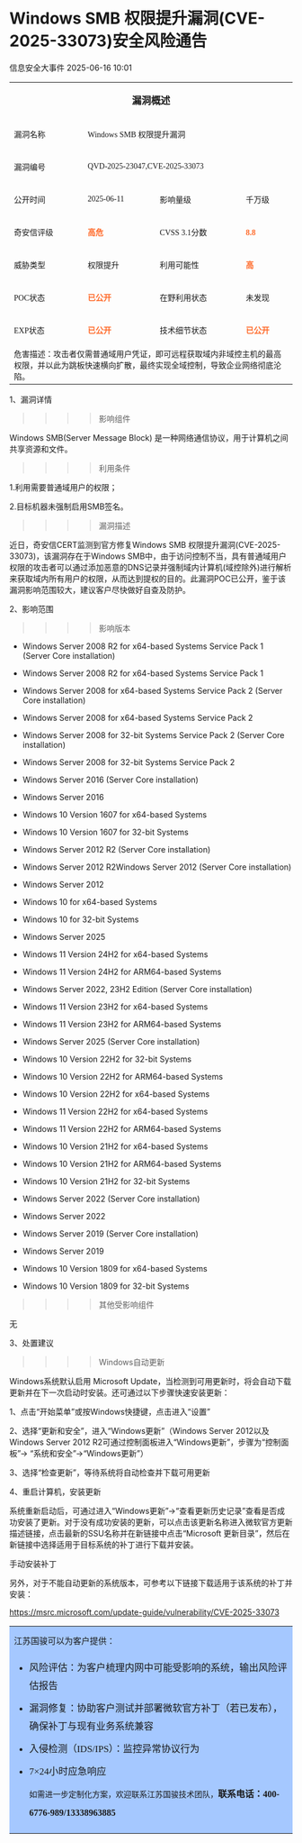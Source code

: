 #  Windows SMB 权限提升漏洞(CVE-2025-33073)安全风险通告  
 信息安全大事件   2025-06-16 10:01  
  
<table><tbody><tr><td colspan="4" data-colwidth="143,143,143,143" style="border-color:#0080ff;"><p data-pm-slice="0 0 []" style="text-align: center;"><span style="font-family: 宋体;font-size: 10.5pt;"><font face="宋体"><span leaf=""><span textstyle="" style="font-size: 17px;font-weight: bold;">漏洞概述</span></span></font></span></p></td></tr><tr><td data-colwidth="143" style="border-color:#0080ff;"><p data-pm-slice="0 0 []"><span style="mso-spacerun:&#39;yes&#39;;font-family:宋体;font-size:10.5000pt;mso-font-kerning:1.0000pt;"><font face="宋体"><span leaf=""><span textstyle="" style="font-size: 14px;">漏洞名称</span></span></font></span></p></td><td colspan="3" data-colwidth="143,143,143" style="border-color:#0080ff;"><p data-pm-slice="0 0 []"><span style="mso-spacerun:&#39;yes&#39;;font-family:宋体;font-size:10.5000pt;mso-font-kerning:1.0000pt;"><font face="宋体"><span leaf=""><span textstyle="" style="font-size: 14px;">Windows SMB 权限提升漏洞</span></span></font></span></p></td></tr><tr><td data-colwidth="143" style="border-color:#0080ff;"><p data-pm-slice="0 0 []"><span style="mso-spacerun:&#39;yes&#39;;font-family:宋体;font-size:10.5000pt;mso-font-kerning:1.0000pt;"><font face="宋体"><span leaf=""><span textstyle="" style="font-size: 14px;">漏洞编号</span></span></font></span></p></td><td colspan="3" data-colwidth="143,143,143" style="border-color:#0080ff;"><p data-pm-slice="0 0 []"><span style="mso-spacerun:&#39;yes&#39;;font-family:宋体;font-size:10.5000pt;mso-font-kerning:1.0000pt;"><font face="宋体"><span leaf=""><span textstyle="" style="font-size: 14px;">QVD-2025-23047,CVE-2025-33073</span></span></font></span></p></td></tr><tr><td data-colwidth="143" style="border-color:#0080ff;"><p data-pm-slice="0 0 []"><span style="mso-spacerun:&#39;yes&#39;;font-family:宋体;font-size:10.5000pt;mso-font-kerning:1.0000pt;"><font face="宋体"><span leaf=""><span textstyle="" style="font-size: 14px;">公开时间</span></span></font></span></p></td><td data-colwidth="143" style="border-color:#0080ff;"><p data-pm-slice="0 0 []"><span style="mso-spacerun:&#39;yes&#39;;font-family:宋体;font-size:10.5000pt;mso-font-kerning:1.0000pt;"><font face="宋体"><span leaf=""><span textstyle="" style="font-size: 14px;">2025-06-11</span></span></font></span></p></td><td data-colwidth="143" style="border-color:#0080ff;"><p data-pm-slice="0 0 []"><span style="mso-spacerun:&#39;yes&#39;;font-family:宋体;font-size:10.5000pt;mso-font-kerning:1.0000pt;"><font face="宋体"><span leaf=""><span textstyle="" style="font-size: 14px;">影响量级</span></span></font></span></p></td><td data-colwidth="143" style="border-color:#0080ff;"><p data-pm-slice="0 0 []"><span style="mso-spacerun:&#39;yes&#39;;font-family:宋体;font-size:10.5000pt;mso-font-kerning:1.0000pt;"><font face="宋体"><span leaf=""><span textstyle="" style="font-size: 14px;">千万级</span></span></font></span></p></td></tr><tr><td data-colwidth="143" style="border-color:#0080ff;"><p data-pm-slice="0 0 []"><span style="mso-spacerun:&#39;yes&#39;;font-family:宋体;font-size:10.5000pt;mso-font-kerning:1.0000pt;"><font face="宋体"><span leaf=""><span textstyle="" style="font-size: 14px;">奇安信评级</span></span></font></span></p></td><td data-colwidth="143" style="border-color:#0080ff;"><p data-pm-slice="0 0 []"><span style="mso-spacerun:&#39;yes&#39;;font-family:宋体;font-size:10.5000pt;mso-font-kerning:1.0000pt;"><font face="宋体"><span leaf=""><span textstyle="" style="font-size: 14px;color: rgb(255, 104, 39);font-weight: bold;">高危</span></span></font></span></p></td><td data-colwidth="143" style="border-color:#0080ff;"><p data-pm-slice="0 0 []"><span style="mso-spacerun:&#39;yes&#39;;font-family:宋体;font-size:10.5000pt;mso-font-kerning:1.0000pt;"><font face="宋体"><span leaf=""><span textstyle="" style="font-size: 14px;">CVSS 3.1分数</span></span></font></span></p></td><td data-colwidth="143" style="border-color:#0080ff;"><p data-pm-slice="0 0 []"><span style="mso-spacerun:&#39;yes&#39;;font-family:宋体;font-size:10.5000pt;mso-font-kerning:1.0000pt;"><font face="宋体"><span leaf=""><span textstyle="" style="font-size: 14px;color: rgb(255, 104, 39);font-weight: bold;">8.8</span></span></font></span><span leaf=""><br/></span></p></td></tr><tr><td data-colwidth="143" style="border-color:#0080ff;"><p data-pm-slice="0 0 []"><span style="mso-spacerun:&#39;yes&#39;;font-family:宋体;font-size:10.5000pt;mso-font-kerning:1.0000pt;"><font face="宋体"><span leaf=""><span textstyle="" style="font-size: 14px;">威胁类型</span></span></font></span></p></td><td data-colwidth="143" style="border-color:#0080ff;"><p data-pm-slice="0 0 []"><span style="mso-spacerun:&#39;yes&#39;;font-family:宋体;font-size:10.5000pt;mso-font-kerning:1.0000pt;"><font face="宋体"><span leaf=""><span textstyle="" style="font-size: 14px;">权限提升</span></span></font></span></p></td><td data-colwidth="143" style="border-color:#0080ff;"><p data-pm-slice="0 0 []"><span style="mso-spacerun:&#39;yes&#39;;font-family:宋体;font-size:10.5000pt;mso-font-kerning:1.0000pt;"><font face="宋体"><span leaf=""><span textstyle="" style="font-size: 14px;">利用可能性</span></span></font></span></p></td><td data-colwidth="143" style="border-color:#0080ff;"><p data-pm-slice="0 0 []"><span style="mso-spacerun:&#39;yes&#39;;font-family:宋体;font-size:10.5000pt;mso-font-kerning:1.0000pt;"><font face="宋体"><span leaf=""><span textstyle="" style="font-size: 14px;color: rgb(255, 104, 39);font-weight: bold;">高</span></span></font></span></p></td></tr><tr><td data-colwidth="143" style="border-color:#0080ff;"><p data-pm-slice="0 0 []"><span style="mso-spacerun:&#39;yes&#39;;font-family:宋体;font-size:10.5000pt;mso-font-kerning:1.0000pt;"><font face="宋体"><span leaf=""><span textstyle="" style="font-size: 14px;">POC状态</span></span></font></span></p></td><td data-colwidth="143" style="border-color:#0080ff;"><p data-pm-slice="0 0 []"><span style="mso-spacerun:&#39;yes&#39;;font-family:宋体;font-size:10.5000pt;mso-font-kerning:1.0000pt;"><font face="宋体"><span leaf=""><span textstyle="" style="font-size: 14px;color: rgb(255, 104, 39);font-weight: bold;">已公开</span></span></font></span></p></td><td data-colwidth="143" style="border-color:#0080ff;"><p data-pm-slice="0 0 []"><span style="mso-spacerun:&#39;yes&#39;;font-family:宋体;font-size:10.5000pt;mso-font-kerning:1.0000pt;"><font face="宋体"><span leaf=""><span textstyle="" style="font-size: 14px;">在野利用状态</span></span></font></span></p></td><td data-colwidth="143" style="border-color:#0080ff;"><p data-pm-slice="0 0 []"><span style="mso-spacerun:&#39;yes&#39;;font-family:宋体;font-size:10.5000pt;mso-font-kerning:1.0000pt;"><font face="宋体"><span leaf=""><span textstyle="" style="font-size: 14px;">未发现</span></span></font></span></p></td></tr><tr><td data-colwidth="143" style="border-color:#0080ff;"><p data-pm-slice="0 0 []"><span style="mso-spacerun:&#39;yes&#39;;font-family:宋体;font-size:10.5000pt;mso-font-kerning:1.0000pt;"><font face="宋体"><span leaf=""><span textstyle="" style="font-size: 14px;">EXP状态</span></span></font></span></p></td><td data-colwidth="143" style="border-color:#0080ff;"><p data-pm-slice="0 0 []"><span style="mso-spacerun:&#39;yes&#39;;font-family:宋体;font-size:10.5000pt;mso-font-kerning:1.0000pt;"><font face="宋体"><span leaf=""><span textstyle="" style="font-size: 14px;color: rgb(255, 104, 39);font-weight: bold;">已公开</span></span></font></span></p></td><td data-colwidth="143" style="border-color:#0080ff;"><p data-pm-slice="0 0 []"><span style="mso-spacerun:&#39;yes&#39;;font-family:宋体;font-size:10.5000pt;mso-font-kerning:1.0000pt;"><font face="宋体"><span leaf=""><span textstyle="" style="font-size: 14px;">技术细节状态</span></span></font></span></p></td><td data-colwidth="143" style="border-color:#0080ff;"><p data-pm-slice="0 0 []"><span style="mso-spacerun:&#39;yes&#39;;font-family:宋体;font-size:10.5000pt;mso-font-kerning:1.0000pt;"><font face="宋体"><span leaf=""><span textstyle="" style="font-size: 14px;color: rgb(255, 104, 39);font-weight: bold;">已公开</span></span></font></span></p></td></tr><tr><td colspan="4" data-colwidth="143,143,143,143" style="border-color:#0080ff;"><section><span leaf="" style="font-family: 宋体;font-size: 10.5pt;"><span textstyle="" style="font-size: 14px;">危害描述：攻击者仅需普通域用户凭证，即可远程获取域内非域控主机的最高权限，并以此为跳板快速横向扩散，最终实现全域控制，导致企业网络彻底沦陷。</span></span></section></td></tr></tbody></table>  
1、漏洞详情  
  
>>>>影响组件  
  
Windows SMB(Server Message Block) 是一种网络通信协议，用于计算机之间共享资源和文件。  
  
>>>>利用条件  
  
1.利用需要普通域用户的权限；  
  
2.目标机器未强制启用SMB签名。  
  
>>>>漏洞描述  
  
近日，奇安信CERT监测到官方修复Windows SMB 权限提升漏洞(CVE-2025-33073)，该漏洞存在于Windows SMB中，由于访问控制不当，具有普通域用户权限的攻击者可以通过添加恶意的DNS记录并强制域内计算机(域控除外)进行解析来获取域内所有用户的权限，从而达到提权的目的。此漏洞POC已公开，鉴于该漏洞影响范围较大，建议客户尽快做好自查及防护。  
  
2、影响范围  
  
>>>>影响版本  
- Windows Server 2008 R2 for x64-based Systems Service Pack 1 (Server Core installation)  
  
- Windows Server 2008 R2 for x64-based Systems Service Pack 1  
  
- Windows Server 2008 for x64-based Systems Service Pack 2 (Server Core installation)  
  
- Windows Server 2008 for x64-based Systems Service Pack 2  
  
- Windows Server 2008 for 32-bit Systems Service Pack 2 (Server Core installation)  
  
- Windows Server 2008 for 32-bit Systems Service Pack 2  
  
- Windows Server 2016 (Server Core installation)  
  
- Windows Server 2016  
  
- Windows 10 Version 1607 for x64-based Systems  
  
- Windows 10 Version 1607 for 32-bit Systems  
  
- Windows Server 2012 R2 (Server Core installation)  
  
- Windows Server 2012 R2Windows Server 2012 (Server Core installation)  
  
- Windows Server 2012  
  
- Windows 10 for x64-based Systems  
  
- Windows 10 for 32-bit Systems  
  
- Windows Server 2025  
  
- Windows 11 Version 24H2 for x64-based Systems  
  
- Windows 11 Version 24H2 for ARM64-based Systems  
  
- Windows Server 2022, 23H2 Edition (Server Core installation)  
  
- Windows 11 Version 23H2 for x64-based Systems  
  
- Windows 11 Version 23H2 for ARM64-based Systems  
  
- Windows Server 2025 (Server Core installation)  
  
- Windows 10 Version 22H2 for 32-bit Systems  
  
- Windows 10 Version 22H2 for ARM64-based Systems  
  
- Windows 10 Version 22H2 for x64-based Systems  
  
- Windows 11 Version 22H2 for x64-based Systems  
  
- Windows 11 Version 22H2 for ARM64-based Systems  
  
- Windows 10 Version 21H2 for x64-based Systems  
  
- Windows 10 Version 21H2 for ARM64-based Systems  
  
- Windows 10 Version 21H2 for 32-bit Systems  
  
- Windows Server 2022 (Server Core installation)  
  
- Windows Server 2022  
  
- Windows Server 2019 (Server Core installation)  
  
- Windows Server 2019  
  
- Windows 10 Version 1809 for x64-based Systems  
  
- Windows 10 Version 1809 for 32-bit Systems  
  
>>>>其他受影响组件  
  
无  
  
  
3、处置建议  
  
>>>>Windows自动更新  
  
Windows系统默认启用 Microsoft Update，当检测到可用更新时，将会自动下载更新并在下一次启动时安装。还可通过以下步骤快速安装更新：  
  
1、点击“开始菜单”或按Windows快捷键，点击进入“设置”  
  
2、选择“更新和安全”，进入“Windows更新”（Windows Server 2012以及Windows Server 2012 R2可通过控制面板进入“Windows更新”，步骤为“控制面板”-> “系统和安全”->“Windows更新”）  
  
3、选择“检查更新”，等待系统将自动检查并下载可用更新  
  
4、重启计算机，安装更新  
  
系统重新启动后，可通过进入“Windows更新”->“查看更新历史记录”查看是否成功安装了更新。对于没有成功安装的更新，可以点击该更新名称进入微软官方更新描述链接，点击最新的SSU名称并在新链接中点击“Microsoft 更新目录”，然后在新链接中选择适用于目标系统的补丁进行下载并安装。  
  
手动安装补丁  
  
另外，对于不能自动更新的系统版本，可参考以下链接下载适用于该系统的补丁并安装：  
  
https://msrc.microsoft.com/update-guide/vulnerability/CVE-2025-33073  
<table><tbody><tr><td data-colwidth="576" style="border-color:#0080ff;background-color:#a5c8ff;"><p style="text-indent: 0px;margin: 8px 0px;line-height: 2em;text-align: left;" data-pm-slice="4 4 []"><span style="font-family: 宋体;font-size: 10.5pt;"><font face="宋体"><span leaf=""><span textstyle="" style="font-size: 15px;">江苏国骏可以为客户提供：</span></span></font></span></p><ul style="list-style-type: disc;" class="list-paddingleft-1"><li><section style="text-indent: 0px;margin: 8px 0px;line-height: 2em;"><span leaf="" style="font-family: 宋体;font-size: 10.5pt;"><span textstyle="" style="font-size: 17px;">风险评估：为客户梳理内网中可能受影响的系统，输出风险评估报告</span></span></section></li><li><section style="text-indent: 0px;margin: 8px 0px;line-height: 2em;"><span leaf="" style="font-family: 宋体;font-size: 10.5pt;"><span textstyle="" style="font-size: 17px;">漏洞修复：协助客户测试并部署微软官方补丁（若已发布），确保补丁与现有业务系统兼容</span></span></section></li><li><section style="text-indent: 0px;margin: 8px 0px;line-height: 2em;"><span leaf="" style="font-family: 宋体;font-size: 10.5pt;"><span textstyle="" style="font-size: 17px;">入侵检测（IDS/IPS）：监控异常协议行为</span></span></section></li><li><section style="text-indent: 0px;margin: 8px 0px;line-height: 2em;"><span leaf="" style="font-family: 宋体;font-size: 10.5pt;"><span textstyle="" style="font-size: 17px;">7×24小时应急响应</span></span></section><section style="text-indent: 0px;margin: 8px 0px;line-height: 2em;"><span leaf="" style="font-family: 宋体;font-size: 10.5pt;">如需进一步定制化方案，欢迎联系江苏国骏技术团队，<span textstyle="" style="font-size: 16px;font-weight: bold;">联系电话：400-6776-989/13338963885</span></span></section></li></ul></td></tr></tbody></table>  
  
  
  
